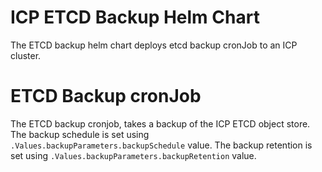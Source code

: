 # ICP ETCD Backup Helm Chart

The ETCD backup helm chart deploys  etcd backup cronJob to an ICP cluster.


# ETCD Backup cronJob

The ETCD backup cronjob, takes a backup of the ICP ETCD object store.  
The backup schedule is set using `.Values.backupParameters.backupSchedule` value. 
The backup retention is set using `.Values.backupParameters.backupRetention` value. 
